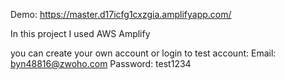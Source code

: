 Demo: https://master.d17icfg1cxzgia.amplifyapp.com/

In this project I used AWS Amplify

you can create your own account or login to test account:
Email: byn48816@zwoho.com
Password: test1234


